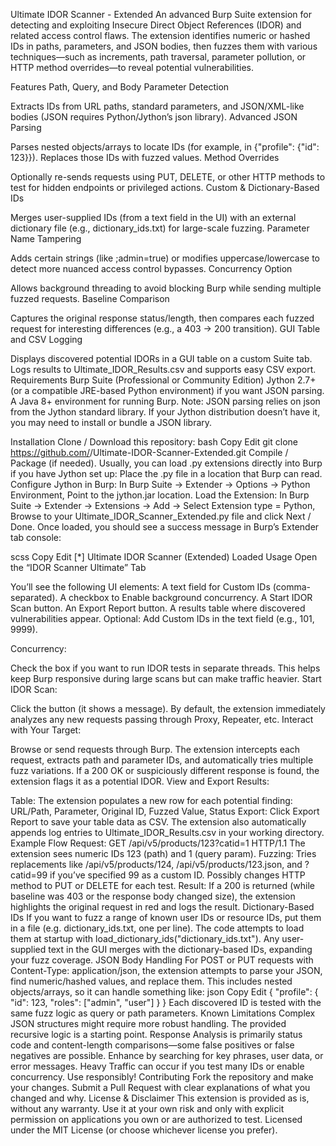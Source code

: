 Ultimate IDOR Scanner - Extended
An advanced Burp Suite extension for detecting and exploiting Insecure Direct Object References (IDOR) and related access control flaws. The extension identifies numeric or hashed IDs in paths, parameters, and JSON bodies, then fuzzes them with various techniques—such as increments, path traversal, parameter pollution, or HTTP method overrides—to reveal potential vulnerabilities.

Features
Path, Query, and Body Parameter Detection

Extracts IDs from URL paths, standard parameters, and JSON/XML-like bodies (JSON requires Python/Jython’s json library).
Advanced JSON Parsing

Parses nested objects/arrays to locate IDs (for example, in {"profile": {"id": 123}}).
Replaces those IDs with fuzzed values.
Method Overrides

Optionally re-sends requests using PUT, DELETE, or other HTTP methods to test for hidden endpoints or privileged actions.
Custom & Dictionary-Based IDs

Merges user-supplied IDs (from a text field in the UI) with an external dictionary file (e.g., dictionary_ids.txt) for large-scale fuzzing.
Parameter Name Tampering

Adds certain strings (like ;admin=true) or modifies uppercase/lowercase to detect more nuanced access control bypasses.
Concurrency Option

Allows background threading to avoid blocking Burp while sending multiple fuzzed requests.
Baseline Comparison

Captures the original response status/length, then compares each fuzzed request for interesting differences (e.g., a 403 -> 200 transition).
GUI Table and CSV Logging

Displays discovered potential IDORs in a GUI table on a custom Suite tab.
Logs results to Ultimate_IDOR_Results.csv and supports easy CSV export.
Requirements
Burp Suite (Professional or Community Edition)
Jython 2.7+ (or a compatible JRE-based Python environment) if you want JSON parsing.
A Java 8+ environment for running Burp.
Note: JSON parsing relies on json from the Jython standard library. If your Jython distribution doesn’t have it, you may need to install or bundle a JSON library.

Installation
Clone / Download this repository:
bash
Copy
Edit
git clone https://github.com/<YourUsername>/Ultimate-IDOR-Scanner-Extended.git
Compile / Package (if needed). Usually, you can load .py extensions directly into Burp if you have Jython set up:
Place the .py file in a location that Burp can read.
Configure Jython in Burp:
In Burp Suite → Extender → Options → Python Environment,
Point to the jython.jar location.
Load the Extension:
In Burp Suite → Extender → Extensions → Add → Select Extension type = Python,
Browse to your Ultimate_IDOR_Scanner_Extended.py file and click Next / Done.
Once loaded, you should see a success message in Burp’s Extender tab console:

scss
Copy
Edit
[*] Ultimate IDOR Scanner (Extended) Loaded
Usage
Open the “IDOR Scanner Ultimate” Tab

You’ll see the following UI elements:
A text field for Custom IDs (comma-separated).
A checkbox to Enable background concurrency.
A Start IDOR Scan button.
An Export Report button.
A results table where discovered vulnerabilities appear.
Optional: Add Custom IDs in the text field (e.g., 101, 9999).

Concurrency:

Check the box if you want to run IDOR tests in separate threads. This helps keep Burp responsive during large scans but can make traffic heavier.
Start IDOR Scan:

Click the button (it shows a message). By default, the extension immediately analyzes any new requests passing through Proxy, Repeater, etc.
Interact with Your Target:

Browse or send requests through Burp.
The extension intercepts each request, extracts path and parameter IDs, and automatically tries multiple fuzz variations.
If a 200 OK or suspiciously different response is found, the extension flags it as a potential IDOR.
View and Export Results:

Table: The extension populates a new row for each potential finding:
URL/Path, Parameter, Original ID, Fuzzed Value, Status
Export: Click Export Report to save your table data as CSV.
The extension also automatically appends log entries to Ultimate_IDOR_Results.csv in your working directory.
Example Flow
Request: GET /api/v5/products/123?catid=1 HTTP/1.1
The extension sees numeric IDs 123 (path) and 1 (query param).
Fuzzing:
Tries replacements like /api/v5/products/124, /api/v5/products/123.json, and ?catid=99 if you’ve specified 99 as a custom ID.
Possibly changes HTTP method to PUT or DELETE for each test.
Result: If a 200 is returned (while baseline was 403 or the response body changed size), the extension highlights the original request in red and logs the result.
Dictionary-Based IDs
If you want to fuzz a range of known user IDs or resource IDs, put them in a file (e.g. dictionary_ids.txt, one per line).
The code attempts to load them at startup with load_dictionary_ids("dictionary_ids.txt").
Any user-supplied text in the GUI merges with the dictionary-based IDs, expanding your fuzz coverage.
JSON Body Handling
For POST or PUT requests with Content-Type: application/json, the extension attempts to parse your JSON, find numeric/hashed values, and replace them.
This includes nested objects/arrays, so it can handle something like:
json
Copy
Edit
{
  "profile": {
    "id": 123,
    "roles": ["admin", "user"]
  }
}
Each discovered ID is tested with the same fuzz logic as query or path parameters.
Known Limitations
Complex JSON structures might require more robust handling. The provided recursive logic is a starting point.
Response Analysis is primarily status code and content-length comparisons—some false positives or false negatives are possible. Enhance by searching for key phrases, user data, or error messages.
Heavy Traffic can occur if you test many IDs or enable concurrency. Use responsibly!
Contributing
Fork the repository and make your changes.
Submit a Pull Request with clear explanations of what you changed and why.
License & Disclaimer
This extension is provided as is, without any warranty. Use it at your own risk and only with explicit permission on applications you own or are authorized to test.
Licensed under the MIT License (or choose whichever license you prefer).
